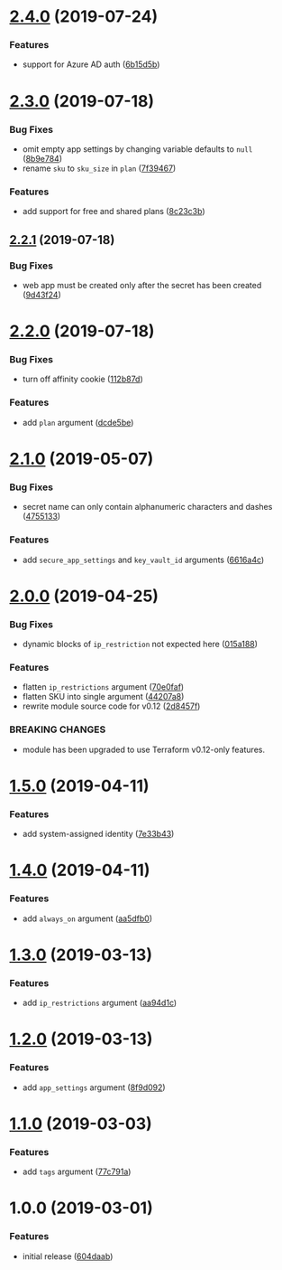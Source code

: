 # [2.4.0](https://github.com/innovationnorway/terraform-azurerm-web-app-container/compare/v2.3.0...v2.4.0) (2019-07-24)


### Features

* support for Azure AD auth ([6b15d5b](https://github.com/innovationnorway/terraform-azurerm-web-app-container/commit/6b15d5b))

# [2.3.0](https://github.com/innovationnorway/terraform-azurerm-web-app-container/compare/v2.2.1...v2.3.0) (2019-07-18)


### Bug Fixes

* omit empty app settings by changing variable defaults to `null` ([8b9e784](https://github.com/innovationnorway/terraform-azurerm-web-app-container/commit/8b9e784))
* rename `sku` to `sku_size` in `plan` ([7f39467](https://github.com/innovationnorway/terraform-azurerm-web-app-container/commit/7f39467))


### Features

* add support for free and shared plans ([8c23c3b](https://github.com/innovationnorway/terraform-azurerm-web-app-container/commit/8c23c3b))

## [2.2.1](https://github.com/innovationnorway/terraform-azurerm-web-app-container/compare/v2.2.0...v2.2.1) (2019-07-18)


### Bug Fixes

* web app must be created only after the secret has been created ([9d43f24](https://github.com/innovationnorway/terraform-azurerm-web-app-container/commit/9d43f24))

# [2.2.0](https://github.com/innovationnorway/terraform-azurerm-web-app-container/compare/v2.1.0...v2.2.0) (2019-07-18)


### Bug Fixes

* turn off affinity cookie ([112b87d](https://github.com/innovationnorway/terraform-azurerm-web-app-container/commit/112b87d))


### Features

* add `plan` argument ([dcde5be](https://github.com/innovationnorway/terraform-azurerm-web-app-container/commit/dcde5be))

# [2.1.0](https://github.com/innovationnorway/terraform-azurerm-web-app-container/compare/v2.0.0...v2.1.0) (2019-05-07)


### Bug Fixes

* secret name can only contain alphanumeric characters and dashes ([4755133](https://github.com/innovationnorway/terraform-azurerm-web-app-container/commit/4755133))


### Features

* add `secure_app_settings` and `key_vault_id` arguments ([6616a4c](https://github.com/innovationnorway/terraform-azurerm-web-app-container/commit/6616a4c))

# [2.0.0](https://github.com/innovationnorway/terraform-azurerm-web-app-container/compare/v1.5.0...v2.0.0) (2019-04-25)


### Bug Fixes

* dynamic blocks of `ip_restriction` not expected here ([015a188](https://github.com/innovationnorway/terraform-azurerm-web-app-container/commit/015a188))


### Features

* flatten `ip_restrictions` argument ([70e0faf](https://github.com/innovationnorway/terraform-azurerm-web-app-container/commit/70e0faf))
* flatten SKU into single argument ([44207a8](https://github.com/innovationnorway/terraform-azurerm-web-app-container/commit/44207a8))
* rewrite module source code for v0.12 ([2d8457f](https://github.com/innovationnorway/terraform-azurerm-web-app-container/commit/2d8457f))


### BREAKING CHANGES

* module has been upgraded to use Terraform v0.12-only features.

# [1.5.0](https://github.com/innovationnorway/terraform-azurerm-web-app-container/compare/v1.4.0...v1.5.0) (2019-04-11)


### Features

* add system-assigned identity ([7e33b43](https://github.com/innovationnorway/terraform-azurerm-web-app-container/commit/7e33b43))

# [1.4.0](https://github.com/innovationnorway/terraform-azurerm-web-app-container/compare/v1.3.0...v1.4.0) (2019-04-11)


### Features

* add `always_on` argument ([aa5dfb0](https://github.com/innovationnorway/terraform-azurerm-web-app-container/commit/aa5dfb0))

# [1.3.0](https://github.com/innovationnorway/terraform-azurerm-web-app-container/compare/v1.2.0...v1.3.0) (2019-03-13)


### Features

* add `ip_restrictions` argument ([aa94d1c](https://github.com/innovationnorway/terraform-azurerm-web-app-container/commit/aa94d1c))

# [1.2.0](https://github.com/innovationnorway/terraform-azurerm-web-app-container/compare/v1.1.0...v1.2.0) (2019-03-13)


### Features

* add `app_settings` argument ([8f9d092](https://github.com/innovationnorway/terraform-azurerm-web-app-container/commit/8f9d092))

# [1.1.0](https://github.com/innovationnorway/terraform-azurerm-web-app-container/compare/v1.0.0...v1.1.0) (2019-03-03)


### Features

* add `tags` argument ([77c791a](https://github.com/innovationnorway/terraform-azurerm-web-app-container/commit/77c791a))

# 1.0.0 (2019-03-01)


### Features

* initial release ([604daab](https://github.com/innovationnorway/terraform-azurerm-web-app-container/commit/604daab))
